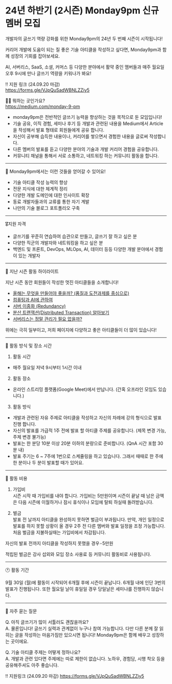 # 24년 하반기 (2시즌) Monday9pm 신규 멤버 모집

개발자의 글쓰기 역량 강화를 위한 Monday9pm의 24년 두 번째 시즌이 시작됩니다!

커리어 개발에 도움이 되는 질 좋은 기술 아티클을 작성하고 싶다면, Monday9pm과 함께 성장의 기회를 잡아보세요.

AI, 서버리스, SaaS, 소셜, 커머스 등 다양한 분야에서 활약 중인 멤버들과 매주 월요일 오후 9시에 만나 글쓰기 역량을 키워나가 봐요!

‼️ 지원 링크 (24.09.20 마감)\
https://forms.gle/VJpQuSadWBNLZZiy5

🏄‍♀️ 뭐하는 곳인가요?\
https://medium.com/monday-9-pm

- monday9pm은 전반적인 글쓰기 능력을 향상하는 것을 목적으로 둔 모임입니다!
- 기술 공유, 이직 경험, 세미나 후기 등 개발과 관련된 내용을 Medium에서 Article을 작성해서 발표 형태로 회원들에게 공유 합니다.
- 자신이 공부해 습득한 내용이나, 커리어를 쌓으면서 경험한 내용을 글로써 작성합니다.
- 다른 멤버의 발표를 듣고 다양한 분야의 기술과 개발 커리어 경험을 공유합니다.
- 커뮤니티 채널을 통해서 서로 소통하고, 네트워킹 하는 커뮤니티 활동을 합니다.

---

🎯 Monday9pm에서는 이런 것들을 얻어갈 수 있어요!
- 기술 아티클 작성 능력의 향상
- 전문 지식에 대한 체계적 정리
- 다양한 개발 도메인에 대한 인사이트 확장
- 동료 개발자들과의 교류를 통한 자기 계발
- 나만의 기술 블로그 포트폴리오 구축

---

🎖️지원 자격
- 글쓰기를 꾸준히 연습하여 습관으로 만들고, 글쓰기 잘 하고 싶은 분
- 다양한 직군의 개발자와 네트워킹을 하고 싶은 분
- 백엔드 및 프론트, DevOps, MLOps, AI, 데이터 등등 다양한 개발 분야에서 경험이 있는 개발자

---

🌟 지난 시즌 활동 하이라이트

지난 시즌 동안 회원들이 작성한 멋진 아티클들을 소개합니다!
- [올해는 무엇을 만들어야 좋을까? (품질과 도전과제를 중심으로)](https://monday9pm.com/%EC%98%AC%ED%95%B4%EB%8A%94-%EB%AC%B4%EC%97%87%EC%9D%84-%EB%A7%8C%EB%93%A4%EC%96%B4%EC%95%BC-%EC%A2%8B%EC%9D%84%EA%B9%8C-ca02a3281b6e)
- [컴퓨팅과 AI에 관하여](https://monday9pm.com/%EC%BB%B4%ED%93%A8%ED%8C%85%EA%B3%BC-ai%EC%97%90-%EA%B4%80%ED%95%98%EC%97%AC-bf71056bdc1b)
- [서버 이중화 (Redundancy)](https://monday9pm.com/%EC%84%9C%EB%B2%84-%EC%9D%B4%EC%A4%91%ED%99%94-redundancy-bb2112755cd3)
- [분산 트랜잭션(Distributed Transaction) 알아보기](https://monday9pm.com/%EB%B6%84%EC%82%B0-%ED%8A%B8%EB%9E%9C%EC%9E%AD%EC%85%98-distributed-transaction-%EC%95%8C%EC%95%84%EB%B3%B4%EA%B8%B0-d0a10ad5dd53)
- [서버리스는 정말 관리가 필요 없을까?](https://medium.com/monday-9-pm/%EC%84%9C%EB%B2%84%EB%A6%AC%EC%8A%A4%EB%8A%94-%EC%A0%95%EB%A7%90-%EA%B4%80%EB%A6%AC-%ED%95%84%EC%9A%94%EA%B0%80-%EC%97%86%EC%9D%84%EA%B9%8C-dc973c6cfd2c)

위에는 극히 일부이고, 저희 페이지에 다양하고 좋은 아티클들이 더 많이 있습니다!

---

🍻 활동 방식 및 장소 시간

1) 활동 시간
- 매주 월요일 저녁 9시부터 1시간 이내

2) 활동 장소
- 온라인 스트리밍 플랫폼(Google Meet)에서 만납니다. (간혹 오프라인 모임도 있습니다.)

3) 활동 방식
- 개발과 관련된 자유 주제로 아티클을 작성하고 자신의 차례에 강의 형식으로 발표 진행 합니다.
- 자신의 발표를 가급적 1주 전에 발표 할 아티클 주제를 공유합니다. (제목 변경 가능, 주제 변경 불가능)
- 발표는 한 분당 10분 이상 20분 이하의 분량으로 준비합니다. (QnA 시간 포함 30분 내)
- 발표 주기는 6 ~ 7주에 1번으로 스케쥴링을 하고 있습니다. 그래서 때때로 한 주에 한 분이나 두 분이 발표할 때가 있어요.

---

🎫 활동 비용

1. 가입비\
시즌 시작 때 가입비를 내야 합니다. 가입비는 5만원이며 시즌이 끝날 때 남은 금액은 다음 시즌에 이월하거나 잠시 휴식이나 모임에 탈퇴 하실때 돌려받습니다.

2. 벌금\
발표 전 날까지 아티클을 완성하지 못하면 벌금이 부과됩니다. 만약, 개인 일정으로 발표를 하지 못할 상황이 올 경우 2주 전 다른 멤버와 발표 일정을 조정 가능합니다. 처음 벌금을 지불하실때는 가입비에서 차감됩니다.

자신의 발표 전까지 아티클을 작성하지 못했을 경우 - 5만원

적립된 벌금은 강사 섭외와 모임 장소 사용료 등 커뮤니티 활동비로 사용됩니다.

---

🕐 활동 기간

9월 30일 (월)에 활동이 시작되어 6개월 후에 시즌이 끝납니다. 6개월 내에 인단 3번의 발표가 진행됩니다. 또한 월요일 날이 휴일일 경우 당일날은 세미나를 진행하지 않습니다.

---

🤔 자주 묻는 질문

Q. 아직 글쓰기가 많이 서툴러도 괜찮을까요?\
A. 물론입니다! 글쓰기 실력과 관계없이 누구나 참여 가능합니다. 다만 다른 분께 잘 읽히는 글을 작성하는 마음가짐만 있으시면 됩니다! Monday9pm은 함께 배우고 성장하는 곳이에요.

Q. 기술 아티클 주제는 어떻게 정하나요?\
A. 개발과 관련 있다면 주제에는 따로 제한이 없습니다. 노하우, 경험담, 시행 착오 등을 공유해주셔도 아주 좋습니다.

‼️ 지원링크 (24.09.20 마감)
https://forms.gle/VJpQuSadWBNLZZiy5